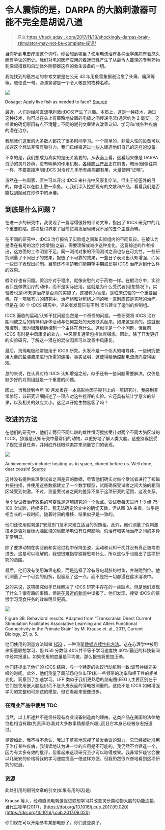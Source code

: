 # 令人震惊的是，DARPA 的大脑刺激器可能不完全是胡说八道

> 原文:[https://hack aday . com/2017/11/13/shockingly-darpas-brain-stimulator-may-not-be-complete-废话/](https://hackaday.com/2017/11/13/shockingly-darpas-brain-stimulator-might-not-be-complete-nonsense/)

当你听到电击疗法这个词时，你会想到哪里？使用电流治疗各种医学疾病有着悠久而有争议的历史。我们对电的医疗应用的着迷已经产生了从最令人震惊的专利药物到像起搏器和自动体外除颤器这样的救生设备的一切。

我能找到的最古老的参考文献是在公元 43 年用鱼雷鱼据说治愈了头痛、痛风等等。顺便说一句，*鱼雷鱼雷*是一个令人敬畏的物种名称。

![](../Images/fe4f010a25f84f5feaa65fa5f08c64fb.png)

Dosage: Apply live fish as needed to face? [Source](https://en.wikipedia.org/wiki/Common_torpedo)

最近，人们对经颅直流电刺激(tDCS)产生了兴趣。本质上，这是一种技术，通过这种技术，你可以在头上有策略地放置的电极之间传递电流(通常约为 2 毫安)。这样做的确切原因有点不清楚；不同的期刊文章建议改善认知、学习和/或各种疾病的潜在治疗。

我想我们这里的大多数人都花了很多时间学习。一个简单的、非侵入性的设备可以加速这个想法非常有吸引力。我们已经报道过[一些人](http://hackaday.com/2017/03/31/transcranial-electrical-stimulation-with-arduino-hot-glue)建造他们自己的[这样的设备](http://hackaday.com/2013/05/28/shocking-your-brain-and-making-yourself-smarter)。

不幸的是，我们想成为真实的是无关紧要的。从表面上看，这看起来像是 DARPA 资助的灵丹妙药，没有明确的作用机制。[各种商业产品](http://thebrainstimulator.net)正在销售，暗示(但像往常一样，不要直接声明)tDCS 对治疗几乎所有疾病都有用，大量使用“证明”。

虽然在一些国家，医生可以开出 tDCS 来补充中风康复疗法，但出于标签外的目的，你也可以在脸上敷一条鱼。让我们深入挖掘现有的文献和产品，看看我们是否能找到隐藏在炒作中的承诺。

## 到底是什么问题？

在进一步的研究中，我发现了一篇写得很好的评论文章，指出了 tDCS 研究中的几个重要缺陷。这项检讨界定了目前贸易发展局研究不足的五个主要范畴。

在不同的研究中，tDCS 治疗报告了实验组之间和实验组内的不同反应。在被认为是潜在有用的治疗(或增强)之前，需要理解或减少这种变化。这篇综述的作者指出，这方面的工作明显不足。同一测试对象的不同测试之间也存在可变性。一些研究测量了不同日子的效果，报告了不可靠的效果，一些日子表现出认知增强，而另一些日子表现出抑制。目前还不清楚我们能期望中期或长期 tDCS 治疗达到什么样的效果。

假治疗也有问题。假治疗对于程序，就像安慰剂对于药物一样。在假治疗中，实验者只是做做治疗的动作，而不是实际应用。这就是为什么受试者(理想情况下，实验者也是)不知道治疗是否真的实施了。这被称为盲法，是临床试验的一个重要因素。在一项强有力的研究中，治疗组和对照组之间的唯一区别应该是实际的治疗。但是在 80 个 tDCS 研究中，评论者发现只有不到 15%建立了适当的控制组。

tDCS 面临的运动/认知干扰问题当然是一个奇怪的问题。一些研究将 tDCS 治疗期间或之后的精神和身体活动与任何益处的无效联系起来。如果这是真的，这就很难控制，因为很难精确控制一个主体在想什么。这似乎是一个小问题，但目前 tDCS 有时是中风康复的处方。中风康复通常包括体育锻炼。因此，除了开发更好的实验研究，了解这一潜在的混杂因素可以改善中风康复。

最后，海绵电极经常被用于 tDCS 研究。头发不是一个伟大的电导体，一些研究使用大量的盐溶液来进行所需的连接。事实证明，这使得精确控制电流流向变得困难。

总的来说，在认真对待 tDCS 认知增强之前，似乎还有一些问题需要解决。仅仅是缺少好的对照组就是一个重要的问题。

因此，当我读到今年 10 月发表在一本高影响因子期刊上的一项研究时，我感到非常惊讶，该研究详细描述了一项应对这些批评的实验。它还具有统计学意义的结果，以及相关的效应大小。这足以开始生物黑客了吗？

## 改进的方法

在他们的研究中，他们让两只不同年龄的雄性恒河猴接受针对两个不同大脑区域的 tDCS。猕猴是认知研究中最常用的动物，以更好地了解人类大脑。这些猕猴接受了视觉觅食任务，并用红外线眼球追踪来测量它们的表现。

![](../Images/57b3cada085ddc5110542bed1608ccab.png)

Achievements include: beating us to space, cloned before us. Well done, dear cousin! [Source](https://en.wikipedia.org/wiki/Rhesus_macaque)

这并没有提供处理受试者之间差异的数据，尽管他们确实对每个受试者进行了核磁共振扫描，并使用这些数据建立了一个数学模型，试图确保受试者之间大脑的相同区域受到刺激。不过，测量受试者之间的差异不属于这项研究的范围，这没关系。

单个受试者治疗效果的可变性是这项研究的一个优点。受试者每天进行 1-3 组 75-100 次试验，持续多日。我无法确定论文中的确切天数，但从图 3A 来看，似乎是相当长的一段时间。随着时间的推移，结果似乎是一致的。

他们还使用假刺激(“安慰剂”)技术来建立适当的对照组。此外，他们测量了假刺激技术是否对目标大脑区域的局部场电位有任何影响，假治疗和实际治疗之间的差异非常明显。

除了要求动物在实验前和实验过程中保持坐姿，运动和认知干扰并没有真正被考虑进去。这是可以理解的，我想很难指导猕猴思考什么，所以这似乎也超出了这项研究的范围。

最后，他们没有使用海绵电极，而是选择了涂有导电凝胶的衬垫，并粘附到位。他们测量了一个可变的阻抗，但容忍了这一点，而不是把一切都浸在盐水溶液中。

总的来说，这项研究似乎已经解决了 tDCS 研究中存在的一些缺点。但是他们发现了什么？很有趣的事情，但是[在](http://futurism.com/darpas-new-brain-device-increases-learning-speed-by-40)[最近的新闻](http://uk.news.yahoo.com/headband-makes-40-better-learning-sale-within-five-years-135323569.html)中误报了。他们发现，接受 tDCS 的猕猴学习觅食任务的效率明显更高。

![](../Images/87ad6d17e72f49f913b4b4f458109801.png)

Figure 3B. Behavioral results. Adapted from “Transcranial Direct Current Stimulation Facilitates Associative Learning and Alters Functional Connectivity in the Primate Brain” by M. Krause et. al., 2017, Current Biology, 27, p. 5.

他们使用的测量方法叫做 [N50](http://en.wikipedia.org/wiki/N50,_L50,_and_related_statistics#N50) ，一种测量[数据连续性的方法](http://en.wikipedia.org/wiki/Contiguity)。这在心理学中被用来衡量联想学习，但 N50 分数低 40%并不等于学习速度快 40%(最近的科技新闻中经常报道)。如果使用的度量是平均值，那么报告将更加正确。

他们还提出了他们的 tDCS 结果，与一个特定的拟议行动机制一致:调节神经元尖峰的时间。此外，他们测量了局部场电位(LFP)和一些频带的功率和相干性的相关变化，观察到了加速学习。LFP 类似于我们更熟悉的脑电图(EEG ),主要区别在于它们是使用嵌入脑组织而不是头皮表面的薄电极测量的。这绝不是 tDCS 如何增强学习的完整和可测试的模型，但它看起来很像进步。

### 在商业产品中使用 TDC

当然，以上所述并不是信任现有商业设备制造商的理由。这类产品在美国的法律地位也相当有趣(免责声明:我对大多数事情都感兴趣),而且它本身已经被杂志报道过。

尽管如此，我不得不承认，我过于草率地忽视了贸发会议的潜力。它已经被批准用于治疗某些疾病，我错误地认为进一步的应用是不可能的。我仍然不会建造一个，因为有太多有效的批评，但看起来这项研究至少可以取得成果。我非常怀疑它会像以几毫安的价格将我的学习速度提高一倍这样方便，但我仍然很兴奋地看到这项研究的进展。

### 资源

此处引用的期刊文章的引文(如果有用的话)是:

Krause 等人，经颅直流电刺激促进联想学习并改变灵长类动物大脑的功能连接，当代生物学(2017)，[https://doi.org/10.1016/j.cub.2017.09.020](https://doi.org/10.1016/j.cub.2017.09.020)

你们现在可以开始参考某部电影了，你们这些疯子。